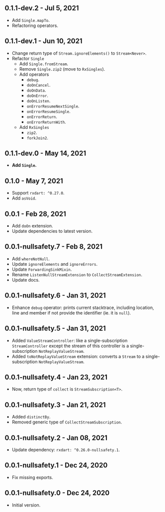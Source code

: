 ## 0.1.1-dev.2 - Jul 5, 2021

-   Add `Single.mapTo`.
-   Refactoring operators.

## 0.1.1-dev.1 - Jun 10, 2021

-   Change return type of `Stream.ignoreElements()` to `Stream<Never>`.
-   Refactor `Single`
    -   Add `Single.fromStream`.
    -   Remove `Single.zip2` (move to `RxSingles`).
    -   Add operators
        -   `debug`.
        -   `doOnCancel`.
        -   `doOnData`.
        -   `doOnError`.
        -   `doOnListen`.
        -   `onErrorResumeNextSingle`.
        -   `onErrorResumeSingle`.
        -   `onErrorReturn`.
        -   `onErrorReturnWith`.
    -   Add `RxSingles`
        -   `zip2`.
        -   `forkJoin2`.

## 0.1.1-dev.0 - May 14, 2021

-   **Add `Single`.**

## 0.1.0 - May 7, 2021

-   Support `rxdart: ^0.27.0`.
-   Add `asVoid`.

## 0.0.1 - Feb 28, 2021

-   Add `doOn` extension.
-   Update dependencies to latest version.

## 0.0.1-nullsafety.7 - Feb 8, 2021

-   Add `whereNotNull`.
-   Update `ignoreElements` and `ignoreErrors`.
-   Update `ForwardingSinkMixin`.
-   Rename `ListenNullStreamExtension` to `CollectStreamExtension`.
-   Update docs.

## 0.0.1-nullsafety.6 - Jan 31, 2021

-   Enhance `debug` operator: prints current stacktrace, including location, line and member if not provide the identifier (ie. it is `null`).

## 0.0.1-nullsafety.5 - Jan 31, 2021

-   Added `ValueStreamController`: like a single-subscription `StreamController` except
    the stream of this controller is a single-subscription `NotReplayValueStream`.
-   Added `toNotReplayValueStream` extension: converts a `Stream` to a single-subscription `NotReplayValueStream`.

## 0.0.1-nullsafety.4 - Jan 23, 2021

-   Now, return type of `collect`  is `StreamSubscription<T>`.

## 0.0.1-nullsafety.3 - Jan 21, 2021

-   Added `distinctBy`.
-   Removed generic type of `CollectStreamSubscription`.

## 0.0.1-nullsafety.2 - Jan 08, 2021

-   Update dependency: `rxdart: ^0.26.0-nullsafety.1`.

## 0.0.1-nullsafety.1 - Dec 24, 2020

-   Fix missing exports.

## 0.0.1-nullsafety.0 - Dec 24, 2020

-   Initial version.
